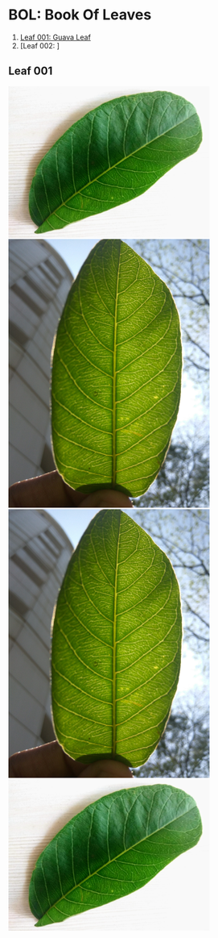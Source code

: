 # BOL: Book Of Leaves

1. [Leaf 001: Guava Leaf](#leaf-001)
2. [Leaf 002: ]

## Leaf 001

<img src="images/l1_guava_1.jpg" width="400"> <img src="images/l1_guava_3.jpg" width="400"> 
<img src="images/l1_guava_3.jpg" width="400"> <img src="images/l1_guava_1.jpg" width="400">



